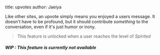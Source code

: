 title: upvotes
author: Jaeiya

Like other sites, an upvote simply means you enjoyed a users message. It doesn't have to be profound, but it should contribute _something_ to the conversation, even if it's just humor or irony.

> This feature is unlocked when a user reaches the level of _Spirited_

##### WIP : This feature is currently not available